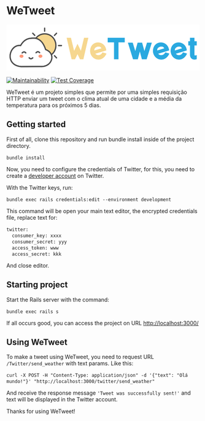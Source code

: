 # WeTweet

<img src='docs/arts/logo.svg' height='120' alt='WeTweet Logo' />

[![Maintainability](https://api.codeclimate.com/v1/badges/ba534f892802ece033cd/maintainability)](https://codeclimate.com/github/luizcarvalho/wetweet/maintainability)
[![Test Coverage](https://api.codeclimate.com/v1/badges/ba534f892802ece033cd/test_coverage)](https://codeclimate.com/github/luizcarvalho/wetweet/test_coverage)

WeTweet é um projeto simples que permite por uma simples requisição HTTP enviar um tweet com o clima atual de uma cidade e a média da temperatura para os próximos 5 dias.

## Getting started

First of all, clone this repository and run bundle install inside of the project directory.

    bundle install

Now, you need to configure the credentials of Twitter, for this, you need to create a [developer account](https://developer.twitter.com/) on Twitter.

With the Twitter keys, run:

    bundle exec rails credentials:edit --environment development

This command will be open your main text editor, the encrypted credentials file, replace text for:

    twitter:
      consumer_key: xxxx
      consumer_secret: yyy
      access_token: www
      access_secret: kkk

And close editor.

## Starting project

Start the Rails server with the command:

    bundle exec rails s

If all occurs good, you can access the project on URL <http://localhost:3000/>

## Using WeTweet

To make a tweet using WeTweet, you need to request URL `/Twitter/send_weather` with text params. Like this:

    curl -X POST -H "Content-Type: application/json" -d '{"text": "Olá mundo!"}' "http://localhost:3000/twitter/send_weather"


And receive the response message `'Tweet was successfully sent!'` and text will be displayed in the Twitter account.

Thanks for using WeTweet!
